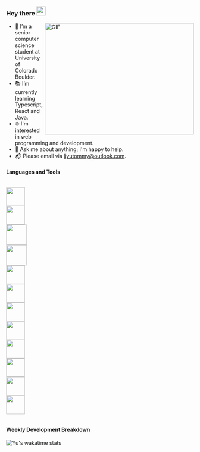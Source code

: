 ### Hey there <img src="http://media.giphy.com/media/hvRJCLFzcasrR4ia7z/giphy.gif" width="25px">

<img align="right" alt="GIF" height="300" width="400" src="https://i.pinimg.com/originals/e4/26/70/e426702edf874b181aced1e2fa5c6cde.gif" />



- :school: I’m a senior computer science student at University of Colorado Boulder.
- :books: I’m currently learning Typescript, React and Java.
- :globe_with_meridians: I'm interested in web programming and development.
- :speech_balloon: Ask me about anything; I'm happy to help.
- :mailbox_with_mail: Please email via liyutommy@outlook.com.

#### **Languages and Tools**

<code>
<img height=50 src="https://seeklogo.com/images/J/javascript-js-logo-2949701702-seeklogo.com.png" />
<img height=50 src="https://seeklogo.com/images/T/typescript-logo-B29A3F462D-seeklogo.com.png" />
<img height=55 src="https://seeklogo.com/images/H/html5-with-wordmark-color-logo-4259B7F24F-seeklogo.com.png" />
<img height=55 src="https://seeklogo.com/images/C/css-3-logo-AF06D75231-seeklogo.com.png" />
<img height=50 src="https://seeklogo.com/images/C/c-logo-43CE78FF9C-seeklogo.com.png" />
<img height=50 src="https://seeklogo.com/images/P/python-logo-A32636CAA3-seeklogo.com.png" />
<img height=50 src="https://seeklogo.com/images/J/java-logo-41D4155FC3-seeklogo.com.png" />
<img height=50 src="https://seeklogo.com/images/P/Perl_Foundation-logo-529822AB19-seeklogo.com.png" />
<img height=50 src="https://seeklogo.com/images/M/MySQL-logo-F6FF285A58-seeklogo.com.png" />
<img height=50 src="https://seeklogo.com/images/G/git-logo-F4A93DAA20-seeklogo.com.png" />
<img height=50 src="https://seeklogo.com/images/V/visual-studio-code-logo-449D71944F-seeklogo.com.png" />
<img height=50 src="https://seeklogo.com/images/M/markdown-logo-102FDA095E-seeklogo.com.png" />


</code>

#### Weekly Development Breakdown

![Yu's wakatime stats](https://github-readme-stats.vercel.app/api/wakatime?username=liyutommy&hide_title=true&hide_border=true&langs_count=5)



